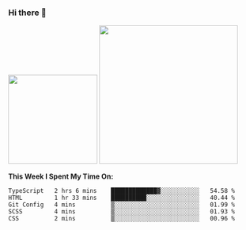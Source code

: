 ### Hi there 👋

<!--
**nestor22/nestor22** is a ✨ _special_ ✨ repository because its `README.md` (this file) appears on your GitHub profile.

Here are some ideas to get you started:

- 🔭 I’m currently working on ...
- 🌱 I’m currently learning ...
- 👯 I’m looking to collaborate on ...
- 🤔 I’m looking for help with ...
- 💬 Ask me about ...
- 📫 How to reach me: ...
- 😄 Pronouns: ...
- ⚡ Fun fact: ...
-->


<img height="180em" src="https://github-readme-stats.vercel.app/api?username=nestor22&show_icons=true&hide_border=true&&count_private=true&include_all_commits=true&theme=radical" />
<img height="280em" src="https://github-readme-stats.vercel.app/api/top-langs/?username=nestor22&layout=compact)](https://github.com/nestor22/github-readme-stats&theme=radical"  />



**This Week I Spent My Time On:**
<!--START_SECTION:waka-->
```text
TypeScript   2 hrs 6 mins    █████████████▓░░░░░░░░░░░   54.58 % 
HTML         1 hr 33 mins    ██████████░░░░░░░░░░░░░░░   40.44 % 
Git Config   4 mins          ▒░░░░░░░░░░░░░░░░░░░░░░░░   01.99 % 
SCSS         4 mins          ▒░░░░░░░░░░░░░░░░░░░░░░░░   01.93 % 
CSS          2 mins          ▒░░░░░░░░░░░░░░░░░░░░░░░░   00.96 % 
```
<!--END_SECTION:waka-->


